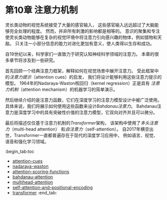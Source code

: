 # 第10章 注意力机制

灵长类动物的视觉系统接受了大量的感官输入，
这些感官输入远远超过了大脑能够完全处理的程度。
然而，并非所有刺激的影响都是相等的。
意识的聚集和专注使灵长类动物能够在复杂的视觉环境中将注意力引向感兴趣的物体，例如猎物和天敌。
只关注一小部分信息的能力对进化更加有意义，使人类得以生存和成功。

自19世纪以来，科学家们一直致力于研究认知神经科学领域的注意力。
本章的很多章节将涉及到一些研究。

首先回顾一个经典注意力框架，解释如何在视觉场景中展开注意力。
受此框架中的*注意力提示*（attention cues）的启发，
我们将设计能够利用这些注意力提示的模型。
1964年的Nadaraya-Waston核回归（kernel regression）正是具有
*注意力机制*（attention mechanism）的机器学习的简单演示。

然后继续介绍的是注意力函数，它们在深度学习的注意力模型设计中被广泛使用。
具体来说，我们将展示如何使用这些函数来设计*Bahdanau注意力*。
Bahdanau注意力是深度学习中的具有突破性价值的注意力模型，它双向对齐并且可以微分。

最后将描述仅仅基于注意力机制的*Transformer*架构，
该架构中使用了*多头注意力*（multi-head attention）
和*自注意力*（self-attention）。
自2017年横空出世，Transformer一直都普遍存在于现代的深度学习应用中，
例如语言、视觉、语音和强化学习领域。

:begin_tab:toc
 - [attention-cues](attention-cues.ipynb)
 - [nadaraya-waston](nadaraya-waston.ipynb)
 - [attention-scoring-functions](attention-scoring-functions.ipynb)
 - [bahdanau-attention](bahdanau-attention.ipynb)
 - [multihead-attention](multihead-attention.ipynb)
 - [self-attention-and-positional-encoding](self-attention-and-positional-encoding.ipynb)
 - [transformer](transformer.ipynb)
:end_tab:
